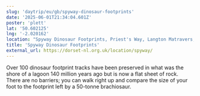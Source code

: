 ```yaml
---
slug: 'daytrip/eu/gb/spyway-dinosaur-footprints'
date: '2025-06-01T21:34:04.601Z'
poster: 'plett'
lat: '50.602125'
lng: '-2.020162'
location: "Spyway Dinosaur Footprints, Priest's Way, Langton Matravers, Worth Matravers, Dorset, BH19 3LB, United Kingdom"
title: 'Spyway Dinosaur Footprints'
external_url: https://dorset-nl.org.uk/location/spyway/
---
```

Over 100 dinosaur footprint tracks have been preserved in what was the shore of a lagoon 140 million years ago but is now a flat sheet of rock. There are no barriers; you can walk right up and compare the size of your foot to the footprint left by a 50-tonne brachiosaur.
